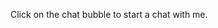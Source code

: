 Click on the chat bubble to start a chat with me.

<!-- <script data-jsd-embedded data-key="2c648392-b950-46ea-8c61-49fd42f1e673" data-base-url="https://jsd-widget.atlassian.com" src="https://jsd-widget.atlassian.com/assets/embed.js"></script> -->

<script type="text/javascript" src="https://res.public.onecdn.static.microsoft/customerconnect/v1/7dttl/init.js" id="chatbot" environmentId="f243339c-5804-ef6a-9330-5f85b4fd890d" crossorigin="anonymous"></script>
